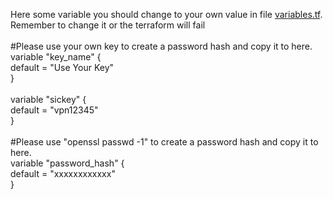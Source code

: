 
Here some variable you should change to your own value in file <U>variables.tf</U>.
<BR>Remember to change it or the terraform will fail
<BR>
<BR>#Please use your own key to create a password hash and copy it to here.
<BR>variable "key_name" {
<BR>    default = "Use Your Key"
<BR>}
<BR>
<BR>variable "sickey" {
<BR>    default = "vpn12345"
<BR>}
<BR>
<BR>#Please use "openssl passwd -1" to create a password hash and copy it to here.
<BR>variable "password_hash" {
<BR>    default = "xxxxxxxxxxxx"
<BR>}
